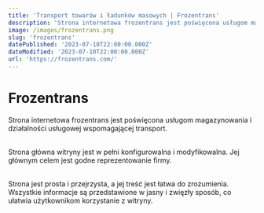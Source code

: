 ```yaml
---
title: 'Transport towarów i ładunków masowych | Frozentrans'
description: 'Strona internetowa frozentrans jest poświęcona usługom magazynowania i działalności usługowej wspomagającej transport'
image: /images/frozentrans.png
slug: 'frozentrans'
datePublished: '2023-07-10T22:00:00.000Z'
dateModified: '2023-07-10T22:00:00.000Z'
url: 'https://frozentrans.com/'
---
```


# Frozentrans

Strona internetowa frozentrans jest poświęcona usługom magazynowania i działalności usługowej wspomagającej transport.


\
Strona główna witryny jest w pełni konfigurowalna i modyfikowalna. Jej głównym celem jest godne reprezentowanie firmy.


\
Strona jest prosta i przejrzysta, a jej treść jest łatwa do zrozumienia. Wszystkie informacje są przedstawione w jasny i zwięzły sposób, co ułatwia użytkownikom korzystanie z witryny.